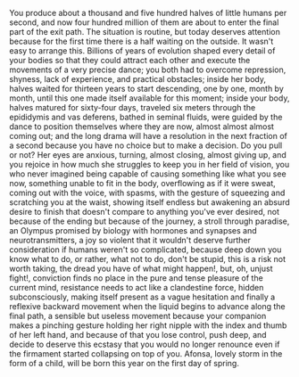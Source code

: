You produce about a thousand and five hundred halves of little humans per second, and now four hundred million of them are about to enter the final part of the exit path. The situation is routine, but today deserves attention because for the first time there is a half waiting on the outside. It wasn't easy to arrange this. Billions of years of evolution shaped every detail of your bodies so that they could attract each other and execute the movements of a very precise dance; you both had to overcome repression, shyness, lack of experience, and practical obstacles; inside her body, halves waited for thirteen years to start descending, one by one, month by month, until this one made itself available for this moment; inside your body, halves matured for sixty-four days, traveled six meters through the epididymis and vas deferens, bathed in seminal fluids, were guided by the dance to position themselves where they are now, almost almost almost coming out; and the long drama will have a resolution in the next fraction of a second because you have no choice but to make a decision. Do you pull or not? Her eyes are anxious, turning, almost closing, almost giving up, and you rejoice in how much she struggles to keep you in her field of vision, you who never imagined being capable of causing something like what you see now, something unable to fit in the body, overflowing as if it were sweat, coming out with the voice, with spasms, with the gesture of squeezing and scratching you at the waist, showing itself endless but awakening an absurd desire to finish that doesn't compare to anything you've ever desired, not because of the ending but because of the journey, a stroll through paradise, an Olympus promised by biology with hormones and synapses and neurotransmitters, a joy so violent that it wouldn't deserve further consideration if humans weren't so complicated, because deep down you know what to do, or rather, what not to do, don't be stupid, this is a risk not worth taking, the dread you have of what might happen!, but, oh, unjust fight!, conviction finds no place in the pure and tense pleasure of the current mind, resistance needs to act like a clandestine force, hidden subconsciously, making itself present as a vague hesitation and finally a reflexive backward movement when the liquid begins to advance along the final path, a sensible but useless movement because your companion makes a pinching gesture holding her right nipple with the index and thumb of her left hand, and because of that you lose control, push deep, and decide to deserve this ecstasy that you would no longer renounce even if the firmament started collapsing on top of you. Afonsa, lovely storm in the form of a child, will be born this year on the first day of spring.